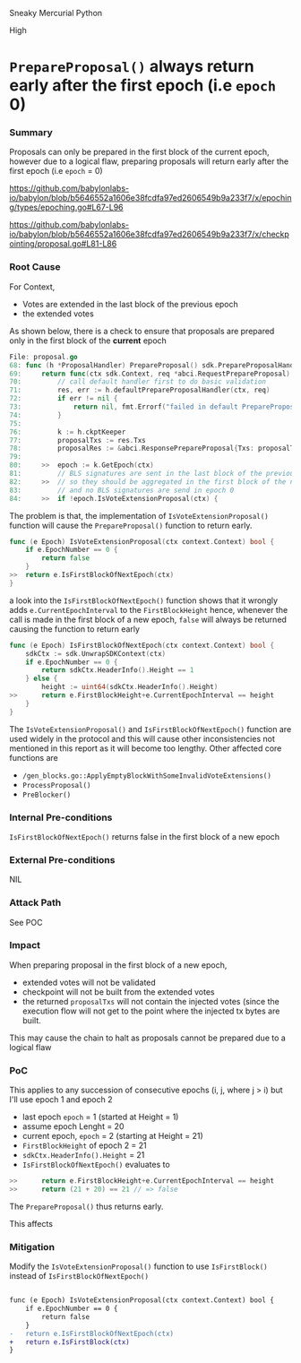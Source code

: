 Sneaky Mercurial Python

High

# `PrepareProposal()` always return early after the first epoch (i.e `epoch` 0)

### Summary

Proposals can only be prepared in the first block of the current epoch, however due to a logical flaw, preparing proposals will return early after the first epoch (i.e `epoch` = 0)

https://github.com/babylonlabs-io/babylon/blob/b5646552a1606e38fcdfa97ed2606549b9a233f7/x/epoching/types/epoching.go#L67-L96

https://github.com/babylonlabs-io/babylon/blob/b5646552a1606e38fcdfa97ed2606549b9a233f7/x/checkpointing/proposal.go#L81-L86

### Root Cause

For Context,
- Votes are extended in the last block of the previous epoch
- the extended votes

As shown below, there is a check to ensure that proposals are prepared only in the first block of the **current** epoch

```go
File: proposal.go
68: func (h *ProposalHandler) PrepareProposal() sdk.PrepareProposalHandler {
69: 	return func(ctx sdk.Context, req *abci.RequestPrepareProposal) (*abci.ResponsePrepareProposal, error) {
70: 		// call default handler first to do basic validation
71: 		res, err := h.defaultPrepareProposalHandler(ctx, req)
72: 		if err != nil {
73: 			return nil, fmt.Errorf("failed in default PrepareProposal handler: %w", err)
74: 		}
75: 
76: 		k := h.ckptKeeper
77: 		proposalTxs := res.Txs
78: 		proposalRes := &abci.ResponsePrepareProposal{Txs: proposalTxs}
79: 
80: 	>>	epoch := k.GetEpoch(ctx)
81: 		// BLS signatures are sent in the last block of the previous epoch,
82: 	>>	// so they should be aggregated in the first block of the new epoch
83: 		// and no BLS signatures are send in epoch 0
84: 	>>	if !epoch.IsVoteExtensionProposal(ctx) {

```

The problem is that, the implementation of `IsVoteExtensionProposal()` function will cause the `PrepareProposal()` function to return early.

```go
func (e Epoch) IsVoteExtensionProposal(ctx context.Context) bool {
	if e.EpochNumber == 0 {
		return false
	}
>>	return e.IsFirstBlockOfNextEpoch(ctx)
}
```

a look into the `IsFirstBlockOfNextEpoch()` function shows that it wrongly adds `e.CurrentEpochInterval` to the `FirstBlockHeight` hence, whenever the call is made in the first block of a new epoch, `false` will always be returned causing the function to return early

```go
func (e Epoch) IsFirstBlockOfNextEpoch(ctx context.Context) bool {
	sdkCtx := sdk.UnwrapSDKContext(ctx)
	if e.EpochNumber == 0 {
		return sdkCtx.HeaderInfo().Height == 1
	} else {
		height := uint64(sdkCtx.HeaderInfo().Height)
>>		return e.FirstBlockHeight+e.CurrentEpochInterval == height
	}
}
```

The `IsVoteExtensionProposal()` and `IsFirstBlockOfNextEpoch()` function are used widely in the protocol and this will cause other inconsistencies not mentioned in this report as it will become too lengthy.
Other affected core functions are 
- `/gen_blocks.go::ApplyEmptyBlockWithSomeInvalidVoteExtensions()`
- `ProcessProposal()`
- `PreBlocker()`


### Internal Pre-conditions

`IsFirstBlockOfNextEpoch()` returns false in the first block of a new epoch

### External Pre-conditions

NIL

### Attack Path

See POC

### Impact

When preparing proposal in the first block of a new epoch,
- extended votes will not be validated
- checkpoint will not be built from the extended votes
- the returned `proposalTxs` will not contain the injected votes (since the execution flow will not get to the point where the injected tx bytes are built.

This may cause the chain to halt as proposals cannot be prepared due to a logical flaw

### PoC

This applies to any succession of consecutive epochs (i, j, where j > i) but I'll use epoch 1 and epoch 2
- last epoch `epoch` = 1 (started at Height = 1)
- assume epoch Lenght = 20
- current epoch, `epoch` = 2 (starting at Height = 21)
- `FirstBlockHeight` of  epoch 2 = 21
- `sdkCtx.HeaderInfo().Height` = 21
- `IsFirstBlockOfNextEpoch()` evaluates to
```go
>>		return e.FirstBlockHeight+e.CurrentEpochInterval == height
>>		return (21 + 20) == 21 // => false
```

The `PrepareProposal()` thus returns early. 

This affects 

### Mitigation

Modify the `IsVoteExtensionProposal()` function to use `IsFirstBlock()` instead of `IsFirstBlockOfNextEpoch()`




```diff

func (e Epoch) IsVoteExtensionProposal(ctx context.Context) bool {
	if e.EpochNumber == 0 {
		return false
	}
-	return e.IsFirstBlockOfNextEpoch(ctx)
+	return e.IsFirstBlock(ctx)
}
```

